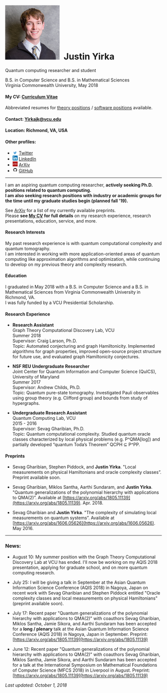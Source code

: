 # <img src="./Headshot1.jpg" style="height: 175px;" />&nbsp; Justin Yirka  

Quantum computing researcher and student  

B.S. in Computer Science and B.S. in Mathematical Sciences  
Virginia Commonwealth University, May 2018

#### My CV: [Curriculum Vitae](./CV_JYirka.pdf)  
Abbreviated resumes for [theory positions](./quantTheoryResume_JYirka.pdf) / [software positions](./quantSoftwareResume_JYirka.pdf) available.

#### Contact: [Yirkajk@vcu.edu](mailto:Yirkajk@vcu.edu)

#### Location: Richmond, VA, USA  
#### Other profiles:
  - <img src="./logos/twitter.jpg" width="16"> [Twitter](https://twitter.com/JustinYirka)
  - <img src="./logos/linkedin.png" width="16"> [LinkedIn](https://www.linkedin.com/in/yirkajk/)
  - <img src="./logos/arxiv.jpg" width="16"> [ArXiv](https://arxiv.org/a/yirka_j_1.html)
  - <img src="./logos/github.png" width="16"> [GitHub](https://github.com/yirkajk)

***

I am an aspiring quantum computing researcher, **actively seeking Ph.D. positions related to quantum computing.  
I am also seeking research positions with industry or academic groups for the time until my graduate studies begin (planned fall '19).**

See [ArXiv](https://arxiv.org/a/yirka_j_1.html) for a list of my currently available preprints.  
Please **see [My CV](./CV_JYirka.pdf) for full details** on my research experience, research presentations, education, service, and more.

#### Research Interests
My past research experience is with quantum computational complexity and quantum tomography.  
I am interested in working with more application-oriented areas of quantum computing like approximation algorithms and optimization, while continuing to develop on my previous theory and complexity research.

#### Education
I graduated in May 2018 with a B.S. in Computer Science and a B.S. in Mathematical Sciences from Virginia Commonwealth University in Richmond, VA.  
I was fully funded by a VCU Presidential Scholarship.

#### Research Experience
  - **Research Assistant**  
  Graph Theory Computational Discovery Lab, VCU  
  Summer 2018  
  Supervisor: Craig Larson, Ph.D.  
  Topic: Automated conjecturing and graph Hamiltonicity. Implemented algorithms for graph properties, improved open-source project structure for future use, and evaluated graph Hamiltonicity conjectures.

  - **NSF REU Undergraduate Researcher**  
  Joint Center for Quantum Information and Computer Science (QuICS), University of Maryland  
  Summer 2017  
  Supervisor: Andrew Childs, Ph.D.  
  Topic: Quantum pure-state tomography. Investigated Pauli observables using group theory (e.g. Clifford group) and bounds from study of hypergraphs.

  - **Undergraduate Research Assistant**  
  Quantum Computing Lab, VCU  
  2015 - 2016  
  Supervisor: Sevag Gharibian, Ph.D.  
  Topic: Quantum computational complexity. Studied quantum oracle classes characterized by local physical problems (e.g. P^QMA[log]) and partially developed “quantum Toda’s Theorem” QCPH ⊆ P^PP.

#### Preprints
  - Sevag Gharibian, Stephen Piddock, and **Justin Yirka**. "Local measurements on physical Hamiltonians and oracle complexity classes”. Preprint available soon.

  - Sevag Gharibian, Miklos Santha, Aarthi Sundaram, and **Justin Yirka**. "Quantum generalizations of the polynomial hierarchy with applications to QMA(2)”. Available at [https://arxiv.org/abs/1805.11139](https://arxiv.org/abs/1805.11139). Apr. 2018.

  - Sevag Gharibian and **Justin Yirka**. "The complexity of simulating local measurements on quantum systems”. Available at [https://arxiv.org/abs/1606.05626](https://arxiv.org/abs/1606.05626). May 2016.

***

### News:
  * August 10: My summer position with the Graph Theory Computational Discovery Lab at VCU has ended. I'll now be working on my AQIS 2018 presentation, applying for graduate school, and on more quantum computing research.  

  * July 25: I will be giving a talk in September at the Asian Quantum Information Science Conference (AQIS 2018) in Nagoya, Japan on recent work with Sevag Gharibian and Stephen Piddock entitled "Oracle complexity classes and local measurements on physical Hamiltonians" (preprint available soon).

  * July 17: Recent paper "Quantum generalizations of the polynomial hierarchy with applications to QMA(2)" with coauthors Sevag Gharibian, Miklos Santha, Jamie Sikora, and Aarthi Sundaram has been accepted for a **long / plenary** talk at the Asian Quantum Information Science Conference (AQIS 2018) in Nagoya, Japan in September. Preprint: [https://arxiv.org/abs/1805.11139](https://arxiv.org/abs/1805.11139)

  * June 12: Recent paper "Quantum generalizations of the polynomial hierarchy with applications to QMA(2)" with coauthors Sevag Gharibian, Miklos Santha, Jamie Sikora, and Aarthi Sundaram has been accepted for a talk at the International Symposium on Mathematical Foundations of Computer Science (MFCS 2018) in Liverpool in August. Preprint: [https://arxiv.org/abs/1805.11139](https://arxiv.org/abs/1805.11139)

*Last updated: October 1, 2018*
